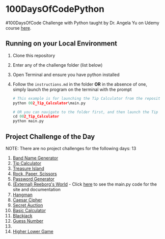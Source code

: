 # 100DaysOfCodePython

#100DaysOfCode Challenge with Python taught by Dr. Angela Yu on Udemy course [here](https://udemy.com/course/100-days-of-code/learn/lecture/29481408#overview).

## Running on your Local Environment

1. Clone this repository
2. Enter any of the challenge folder (list below)
3. Open Terminal and ensure you have python installed
4. Follow the `instructions.md` in the folder
   <b>OR</b>
   in the absence of one, simply launch the program on the terminal with the prompt

   ```py
   # This example is for launching the Tip Calculator from the repository root folder
   python 002_Tip_Calculator\main.py

   # OR you can navigate to the folder first, and then launch the Tip Calculator from there
   cd 002_Tip_Calculator
   python main.py
   ```

## Project Challenge of the Day

NOTE: There are no project challenges for the following days: 13

1. [Band Name Generator](https://github.com/bcha92/100DaysOfCodePython/tree/main/001_Band_Name_Generator)
2. [Tip Calculator](https://github.com/bcha92/100DaysOfCodePython/tree/main/002_Tip_Calculator)
3. [Treasure Island](https://github.com/bcha92/100DaysOfCodePython/tree/main/003_Treasure_Island)
4. [Rock, Paper, Scissors](https://github.com/bcha92/100DaysOfCodePython/tree/main/004_Rock_Paper_Scissors)
5. [Password Generator](https://github.com/bcha92/100DaysOfCodePython/tree/main/005_Password_Generator)
6. [(External) Reeborg's World](https://reeborg.ca/reeborg.html?name=Maze) - Click [here](https://github.com/bcha92/100DaysOfCodePython/tree/main/006_Reeborgs_World) to see the main.py code for the site and documentation
7. [Hangman](https://github.com/bcha92/100DaysOfCodePython/tree/main/007_Hangman)
8. [Caesar Cipher](https://github.com/bcha92/100DaysOfCodePython/tree/main/008_Caesar_Cipher)
9. [Secret Auction](https://github.com/bcha92/100DaysOfCodePython/tree/main/009_Secret_Auction)
10. [Basic Calculator](https://github.com/bcha92/100DaysOfCodePython/tree/main/010_Python_Calculator)
11. [Blackjack](https://github.com/bcha92/100DaysOfCodePython/tree/main/011_Capstone_Blackjack)
12. [Guess Number](https://github.com/bcha92/100DaysOfCodePython/tree/main/012_Guess_Number)
13.
14. [Higher Lower Game](https://github.com/bcha92/100DaysOfCodePython/tree/main/014_Higher_Lower)
